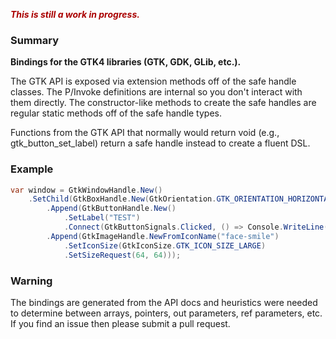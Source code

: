 ***<p style="color:#AA0000">This is still a work in progress.</p>***

### Summary
**Bindings for the GTK4 libraries (GTK, GDK, GLib, etc.).**

The GTK API is exposed via extension methods off of the safe handle classes.  The P/Invoke definitions are internal so you don't interact with them directly. The constructor-like methods to create the safe handles are regular static methods off of the safe handle types.

Functions from the GTK API that normally would return void (e.g., gtk_button_set_label) return a safe handle instead to create a fluent DSL.

### Example
```csharp
var window = GtkWindowHandle.New()
	.SetChild(GtkBoxHandle.New(GtkOrientation.GTK_ORIENTATION_HORIZONTAL, 0)
		.Append(GtkButtonHandle.New()
			.SetLabel("TEST")
			.Connect(GtkButtonSignals.Clicked, () => Console.WriteLine("CLICK")))
		.Append(GtkImageHandle.NewFromIconName("face-smile")
			.SetIconSize(GtkIconSize.GTK_ICON_SIZE_LARGE)
			.SetSizeRequest(64, 64)));
```

### Warning

The bindings are generated from the API docs and heuristics were needed to determine between arrays, pointers, out parameters, ref parameters, etc.  If you find an issue then please submit a pull request.
